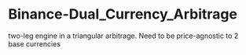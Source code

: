 # Binance-Dual_Currency_Arbitrage
two-leg engine in a triangular arbitrage. Need to be price-agnostic to 2 base currencies
